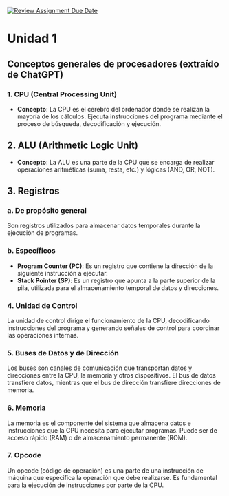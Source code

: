 [![Review Assignment Due Date](https://classroom.github.com/assets/deadline-readme-button-22041afd0340ce965d47ae6ef1cefeee28c7c493a6346c4f15d667ab976d596c.svg)](https://classroom.github.com/a/EID3BRwM)
# Unidad 1
## Conceptos generales de procesadores (extraído de ChatGPT)


### 1. CPU (Central Processing Unit)
- **Concepto**: La CPU es el cerebro del ordenador donde se realizan la mayoría de los cálculos. Ejecuta instrucciones del programa mediante el proceso de búsqueda, decodificación y ejecución.

## 2. ALU (Arithmetic Logic Unit)
- **Concepto**: La ALU es una parte de la CPU que se encarga de realizar operaciones aritméticas (suma, resta, etc.) y lógicas (AND, OR, NOT).

## 3. Registros
### a. De propósito general
 Son registros utilizados para almacenar datos temporales durante la ejecución de programas.

### b. Específicos
  - **Program Counter (PC)**:
 Es un registro que contiene la dirección de la siguiente instrucción a ejecutar.
  - **Stack Pointer (SP)**:
 Es un registro que apunta a la parte superior de la pila, utilizada para el almacenamiento temporal de datos y direcciones.

### 4. Unidad de Control
 La unidad de control dirige el funcionamiento de la CPU, decodificando instrucciones del programa y generando señales de control para coordinar las operaciones internas.

### 5. Buses de Datos y de Dirección
 Los buses son canales de comunicación que transportan datos y direcciones entre la CPU, la memoria y otros dispositivos. El bus de datos transfiere datos, mientras que el bus de dirección transfiere direcciones de memoria.

### 6. Memoria
 La memoria es el componente del sistema que almacena datos e instrucciones que la CPU necesita para ejecutar programas. Puede ser de acceso rápido (RAM) o de almacenamiento permanente (ROM).

### 7. Opcode
 Un opcode (código de operación) es una parte de una instrucción de máquina que especifica la operación que debe realizarse. Es fundamental para la ejecución de instrucciones por parte de la CPU.

